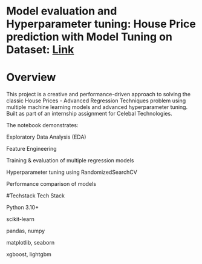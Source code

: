# Model evaluation and Hyperparameter tuning: House Price prediction with Model Tuning on Dataset: [Link](https://www.kaggle.com/competitions/house-prices-advanced-regression-techniques/data)
# Overview
This project is a creative and performance-driven approach to solving the classic House Prices - Advanced Regression Techniques problem using multiple machine learning models and advanced hyperparameter tuning. Built as part of an internship assignment for Celebal Technologies.

The notebook demonstrates:

Exploratory Data Analysis (EDA)

Feature Engineering

Training & evaluation of multiple regression models

Hyperparameter tuning using RandomizedSearchCV

Performance comparison of models

#Techstack
Tech Stack

Python 3.10+

scikit-learn

pandas, numpy

matplotlib, seaborn

xgboost, lightgbm
